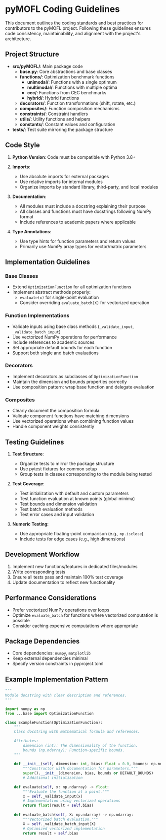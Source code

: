 # pyMOFL Coding Guidelines

This document outlines the coding standards and best practices for contributors to the pyMOFL project. Following these guidelines ensures code consistency, maintainability, and alignment with the project's architecture.

## Project Structure

- **src/pyMOFL/**: Main package code
  - **base.py**: Core abstractions and base classes
  - **functions/**: Optimization benchmark functions
    - **unimodal/**: Functions with a single optimum
    - **multimodal/**: Functions with multiple optima
    - **cec/**: Functions from CEC benchmarks
    - **hybrid/**: Hybrid functions
  - **decorators/**: Function transformations (shift, rotate, etc.)
  - **composites/**: Function composition mechanisms
  - **constraints/**: Constraint handlers
  - **utils/**: Utility functions and helpers
  - **constants/**: Constant values and configuration
- **tests/**: Test suite mirroring the package structure

## Code Style

1. **Python Version**: Code must be compatible with Python 3.8+
2. **Imports**:
   - Use absolute imports for external packages
   - Use relative imports for internal modules
   - Organize imports by standard library, third-party, and local modules

3. **Documentation**:
   - All modules must include a docstring explaining their purpose
   - All classes and functions must have docstrings following NumPy format
   - Include references to academic papers where applicable

4. **Type Annotations**:
   - Use type hints for function parameters and return values
   - Primarily use NumPy array types for vector/matrix parameters

## Implementation Guidelines

### Base Classes

- Extend `OptimizationFunction` for all optimization functions
- Implement abstract methods properly:
  - `evaluate(x)` for single-point evaluation
  - Consider overriding `evaluate_batch(X)` for vectorized operation

### Function Implementations

- Validate inputs using base class methods (`_validate_input`, `_validate_batch_input`)
- Use vectorized NumPy operations for performance
- Include references to academic sources
- Set appropriate default bounds for each function
- Support both single and batch evaluations

### Decorators

- Implement decorators as subclasses of `OptimizationFunction`
- Maintain the dimension and bounds properties correctly
- Use composition pattern: wrap base function and delegate evaluation

### Composites

- Clearly document the composition formula
- Validate component functions have matching dimensions
- Use vectorized operations when combining function values
- Handle component weights consistently

## Testing Guidelines

1. **Test Structure**:
   - Organize tests to mirror the package structure
   - Use pytest fixtures for common setup
   - Group tests in classes corresponding to the module being tested

2. **Test Coverage**:
   - Test initialization with default and custom parameters
   - Test function evaluation at known points (global minima)
   - Test bounds and dimension validation
   - Test batch evaluation methods
   - Test error cases and input validation

3. **Numeric Testing**:
   - Use appropriate floating-point comparison (e.g., `np.isclose`)
   - Include tests for edge cases (e.g., high dimensions)

## Development Workflow

1. Implement new functions/features in dedicated files/modules
2. Write corresponding tests
3. Ensure all tests pass and maintain 100% test coverage
4. Update documentation to reflect new functionality

## Performance Considerations

- Prefer vectorized NumPy operations over loops
- Optimize `evaluate_batch` for functions where vectorized computation is possible
- Consider caching expensive computations where appropriate

## Package Dependencies

- Core dependencies: `numpy`, `matplotlib`
- Keep external dependencies minimal
- Specify version constraints in pyproject.toml

## Example Implementation Pattern

```python
"""
Module docstring with clear description and references.
"""

import numpy as np
from ...base import OptimizationFunction

class ExampleFunction(OptimizationFunction):
    """
    Class docstring with mathematical formula and references.
    
    Attributes:
        dimension (int): The dimensionality of the function.
        bounds (np.ndarray): Function-specific bounds.
    """
    
    def __init__(self, dimension: int, bias: float = 0.0, bounds: np.ndarray = None):
        """Constructor with documentation for parameters."""
        super().__init__(dimension, bias, bounds or DEFAULT_BOUNDS)
        # Additional initialization
    
    def evaluate(self, x: np.ndarray) -> float:
        """Evaluate the function at a point."""
        x = self._validate_input(x)
        # Implementation using vectorized operations
        return float(result + self.bias)
    
    def evaluate_batch(self, X: np.ndarray) -> np.ndarray:
        """Vectorized batch evaluation."""
        X = self._validate_batch_input(X)
        # Optimized vectorized implementation
        return result + self.bias
``` 